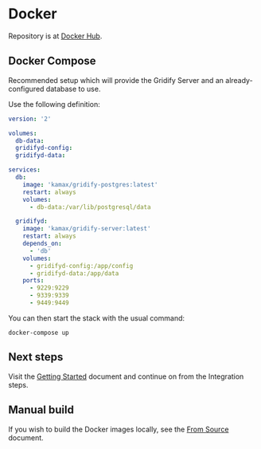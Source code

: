 # Docker

Repository is at [Docker Hub](https://hub.docker.com/r/kamax/gridify-server/tags).

## Docker Compose

Recommended setup which will provide the Gridify Server and an already-configured database to use.

Use the following definition:

```yaml
version: '2'

volumes:
  db-data:
  gridifyd-config:
  gridifyd-data:

services:
  db:
    image: 'kamax/gridify-postgres:latest'
    restart: always
    volumes:
      - db-data:/var/lib/postgresql/data

  gridifyd:
    image: 'kamax/gridify-server:latest'
    restart: always
    depends_on:
      - 'db'
    volumes:
      - gridifyd-config:/app/config
      - gridifyd-data:/app/data
    ports:
      - 9229:9229
      - 9339:9339
      - 9449:9449
```

You can then start the stack with the usual command:

```shell
docker-compose up
```

## Next steps

Visit the [Getting Started](../getting-started.md#integrate) document and continue on from the Integration steps.

## Manual build

If you wish to build the Docker images locally, see the [From Source](../build.md) document.

